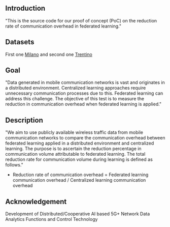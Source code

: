 ## Introduction

"This is the source code for our proof of concept (PoC) on the reduction rate of communication overhead in federated learning."

## Datasets

First one [Milano](https://drive.google.com/file/d/1aKh1icdmK9ho3mOZiNg593ivgIeycWKz/view?usp=sharing) and second one [Trentino](https://drive.google.com/file/d/1R-hrUVS1TY6Eec6k6aN_ce4u56LeYNHv/view?usp=sharing)

## Goal

"Data generated in mobile communication networks is vast and originates in a distributed environment. Centralized learning approaches require unnecessary communication processes due to this. Federated learning can address this challenge. The objective of this test is to measure the reduction in communication overhead when federated learning is applied."

## Description

"We aim to use publicly available wireless traffic data from mobile communication networks to compare the communication overhead between federated learning applied in a distributed environment and centralized learning. The purpose is to ascertain the reduction percentage in communication volume attributable to federated learning. The total reduction rate for communication volume during learning is defined as follows."

- Reduction rate of communication overhead = Federated learning communication overhead / Centralized learning communication overhead


## Acknowledgement
Development of Distributed/Cooperative AI based 5G+ Network Data Analytics Functions and Control Technology
